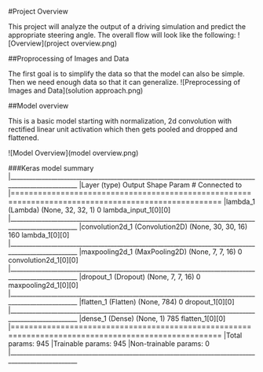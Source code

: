 #Project Overview

This project will analyze the output of a driving simulation and predict the appropriate steering angle.  The overall flow will look like the following:
![Overview](project overview.png)

##Proprocessing of Images and Data

The first goal is to simplify the data so that the model can also be simple.  Then we need enough data so that it can generalize.
![Preprocessing of Images and Data](solution approach.png)

##Model overview

This is a basic model starting with normalization, 2d convolution with rectified linear unit activation which then gets pooled and dropped and flattened.

![Model Overview](model overview.png)

###Keras model summary
|____________________________________________________________________________________________________
|Layer (type)                     Output Shape          Param #     Connected to                     
|====================================================================================================
|lambda_1 (Lambda)                (None, 32, 32, 1)     0           lambda_input_1[0][0]             
|____________________________________________________________________________________________________
|convolution2d_1 (Convolution2D)  (None, 30, 30, 16)    160         lambda_1[0][0]                   
|____________________________________________________________________________________________________
|maxpooling2d_1 (MaxPooling2D)    (None, 7, 7, 16)      0           convolution2d_1[0][0]            
|____________________________________________________________________________________________________
|dropout_1 (Dropout)              (None, 7, 7, 16)      0           maxpooling2d_1[0][0]             
|____________________________________________________________________________________________________
|flatten_1 (Flatten)              (None, 784)           0           dropout_1[0][0]                  
|____________________________________________________________________________________________________
|dense_1 (Dense)                  (None, 1)             785         flatten_1[0][0]                  
|====================================================================================================
|Total params: 945
|Trainable params: 945
|Non-trainable params: 0
|____________________________________________________________________________________________________